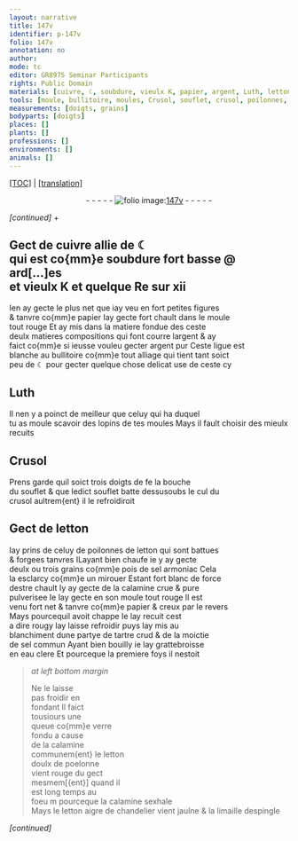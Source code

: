 ```yaml
---
layout: narrative
title: 147v
identifier: p-147v
folio: 147v
annotation: no
author:
mode: tc
editor: GR8975 Seminar Participants
rights: Public Domain
materials: [cuivre, ☾, soubdure, vieulx K, papier, argent, Luth, letton, sel armoniac, calamine, blanchiment, tartre, sel commun, eau clere, verre, limaille]
tools: [moule, bullitoire, moules, Crusol, souflet, crusol, poilonnes, poelonne, despingle]
measurements: [doigts, grains]
bodyparts: [doigts]
places: []
plants: []
professions: []
environments: []
animals: []
---
```


<p><a href="{{ site.baseurl }}/diplomatic/">[TOC]</a> | <a href="{{ site.baseurl }}/texts/p-147v_tl/">[translation]</a></p><div class="folio" align="center">- - - - - <a href="http://gallica.bnf.fr/ark:/12148/btv1b10500001g/f300.image" target="_blank"><img src="https://cu-mkp.github.io/2017-workshop-edition/assets/photo-icon.png" alt="folio image: " style="display:inline-block; margin-bottom:-3px;"/>147v</a> - - - - - </div>  
 
*[continued]*
  \+ 

## Gect de <span class="m">cuivre</span> allie de <span class="m">☾</span><br/> qui est co{mm}e <span class="m">soubdure</span> fort basse @ ard[...]es<br/> et <span class="m">vieulx K</span> et quelque Re sur xii

 
Ien ay gecte le plus net que iay veu en fort petites figures<br/> & tanvre co{mm}e <span class="m">papier</span> Iay gecte fort chault dans le <span class="tl">moule</span><br/> tout rouge Et ay mis dans la matiere fondue de<span class="add">s</span> <span class="del">ceste</span><br/> deulx <span class="del">matieres</span> compositions qui font courre l<span class="m">argent</span> & ay<br/> faict co{mm}e si ieusse vouleu gecter <span class="m">argent</span> pur Ceste ligue est<br/> blanche au <span class="tl">bullitoire</span> co{mm}e tout alliage qui tient tant soict<br/> peu de <span class="m">☾</span> pour gecter quelque chose delicat use de ceste cy
 
 
  

## <span class="m">Luth</span>

 
Il nen y a poinct de meilleur que celuy <span class="del">qui ha</span> duquel<br/> tu as moule scavoir des lopins de tes <span class="tl">moules</span> Mays il fault choisir des mieulx recuits
 
 
  

## <span class="tl">Crusol</span>

 
Prens garde quil soict trois <span class="ms"><span class="bp">doigts</span></span> de <span class="del">fe</span> la bouche<br/> du <span class="tl">souflet</span> & que ledict <span class="tl">souflet</span> batte dess<span class="del">us</span>oubs le cul du<br/> <span class="tl">crusol</span> aultrem{ent} il le refroidiroit

 
  

## Gect de <span class="m">letton</span>

 
Iay prins de celuy de <span class="tl">poilonnes</span> de <span class="m">letton</span> qui sont battues<br/> & forgees tanvres <span class="del">I</span>Layant bien chaufe ie y ay gecte<br/> deulx ou trois <span class="ms">grains</span> co{mm}e pois de <span class="m">sel armoniac</span> Cela<br/> la esclarcy co{mm}e un mirouer Estant fort blanc de force<br/> destre chault Iy ay gecte de la <span class="m">calamine</span> crue & pure<br/> pulverisee Ie lay gecte en son <span class="tl">moule</span> tout rouge Il est<br/> venu fort net & tanvre co{mm}e <span class="m">papier</span> & creux par le revers<br/> Mays pourcequil avoit chappe Ie lay recuit cest<br/> a dire rougy lay laisse refroidir puys lay mis au<br/> <span class="m">blanchiment</span> dune partye de <span class="m">tartre</span> crud & de la moictie<br/> de <span class="m">sel commun</span> Ayant bien bouilly ie lay grattebroisse<br/> en <span class="m">eau clere</span> Et pourceque la premiere foys il nestoit
 
> *at left bottom margin*
> 
> 
>   Ne le laisse<br/> pas froidir en<br/> fondant Il faict<br/> tousiours une<br/> queue co{mm}e <span class="m">verre</span><br/> fondu a cause<br/> de la <span class="m">calamine</span><br/> communem{ent} le <span class="m">letton</span><br/> doulx de <span class="tl">poelonne</span><br/> vient rouge du gect<br/> mesmem[{ent}] quand il<br/> est long temps au<br/> foeu <span class="del">m</span> pourceque la <span class="m">calamine</span> sexhale<br/> Mays le <span class="m">letton</span> aigre de chandelier vient jaulne & la <span class="m">limaille</span> <span class="tl">despingle</span>
 
*[continued]*
 
